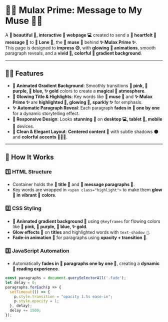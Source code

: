 # 💖🌈 Mulax Prime: Message to My Muse 🌸✨

A **💖 beautiful 💖, interactive 💖 webpage 💻** created to send a **💌 heartfelt 💌 message 💖** to **🌸 Lone 🌸**, the **💖 muse 💖** behind **✨ Mulax Prime ✨**.  
This page is designed to **impress 😍**, with **glowing 💖 animations**, smooth paragraph reveals, and a **vivid 🌈, colorful 🎨 gradient background**.

---

## 💖🌟 Features

- **🌈 Animated Gradient Background**: Smoothly transitions **💖 pink, 💜 purple, 💙 blue, ✨ gold** colors to create a **magical 💖 atmosphere**.  
- **💖 Glowing Title & Highlights**: Key words like **🌸 muse 🌸** and **✨ Mulax Prime ✨** are **highlighted 💖, glowing 💖, sparkly ✨** for emphasis.  
- **✨ Automatic Paragraph Reveal**: Each paragraph **fades in 💖 one by one** for a dynamic storytelling effect.  
- **📱 Responsive Design**: Looks **stunning 💖** on **desktop 💻, tablet 📱, mobile 📲** devices.  
- **🎨 Clean & Elegant Layout**: **Centered content 💖** with subtle shadows 🌑 and **colorful accents 💖💜💛**.

---

## 🔧 How It Works

### 1️⃣ HTML Structure
- Container holds the **💖 title 💖** and **💌 message paragraphs 💖**.  
- Key words are wrapped in `<span class="highlight">` to make them **glow 💖 in vibrant 💖 colors**.  

### 2️⃣ CSS Styling
- **🌈 Animated gradient background 💖** using `@keyframes` for flowing colors like **💖 pink, 💜 purple, 💙 blue, ✨ gold**.  
- **Glow effects 💖** on **titles** and highlighted words with `text-shadow 💖`.  
- **Fade-in animation 💖** for paragraphs using **opacity + transition 💖**.

### 3️⃣ JavaScript Automation
- Automatically **fades in 💖 paragraphs one by one 💖**, creating a **dynamic 💖 reading experience**.

```javascript
const paragraphs = document.querySelectorAll('.fade');
let delay = 0;
paragraphs.forEach(p => {
  setTimeout(() => {
    p.style.transition = "opacity 1.5s ease-in";
    p.style.opacity = 1;
  }, delay);
  delay += 1500;
});
